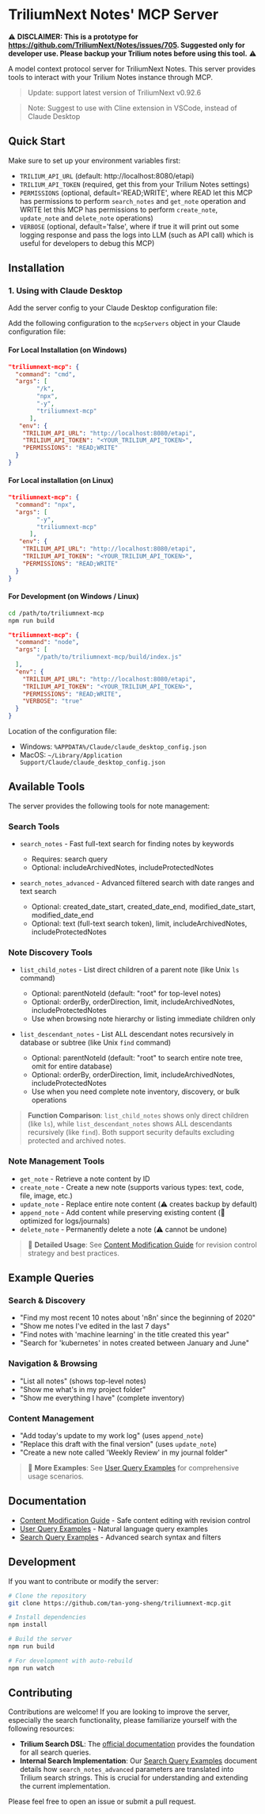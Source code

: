 # TriliumNext Notes' MCP Server

⚠️ **DISCLAIMER: This is a prototype for https://github.com/TriliumNext/Notes/issues/705. Suggested only for developer use. Please backup your Trilium notes before using this tool.** ⚠️

A model context protocol server for TriliumNext Notes. This server provides tools to interact with your Trilium Notes instance through MCP.


> Update: support latest version of TriliumNext v0.92.6

> Note: Suggest to use with Cline extension in VSCode, instead of Claude Desktop

## Quick Start

Make sure to set up your environment variables first:
- `TRILIUM_API_URL` (default: http://localhost:8080/etapi)
- `TRILIUM_API_TOKEN` (required, get this from your Trilium Notes settings)
- `PERMISSIONS` (optional, default='READ;WRITE', where READ let this MCP has permissions to perform `search_notes` and `get_note` operation and WRITE let this MCP has permissions to perform `create_note`, `update_note` and `delete_note` operations) 
- `VERBOSE` (optional, default='false', where if true it will print out some logging response and pass the logs into LLM (such as API call) which is useful for developers to debug this MCP)

## Installation

### 1. Using with Claude Desktop 

Add the server config to your Claude Desktop configuration file:

Add the following configuration to the `mcpServers` object in your Claude configuration file:


#### For Local Installation (on Windows)

```json
"triliumnext-mcp": {
  "command": "cmd",
  "args": [
        "/k",
        "npx",
        "-y",
        "triliumnext-mcp"
      ],
   "env": {
    "TRILIUM_API_URL": "http://localhost:8080/etapi",
    "TRILIUM_API_TOKEN": "<YOUR_TRILIUM_API_TOKEN>",
    "PERMISSIONS": "READ;WRITE"
  }
}
```

#### For Local installation (on Linux)

```json
"triliumnext-mcp": {
  "command": "npx",
  "args": [
        "-y",
        "triliumnext-mcp"
      ],
   "env": {
    "TRILIUM_API_URL": "http://localhost:8080/etapi",
    "TRILIUM_API_TOKEN": "<YOUR_TRILIUM_API_TOKEN>",
    "PERMISSIONS": "READ;WRITE"
  }
}
```

#### For Development (on Windows / Linux)

```bash
cd /path/to/triliumnext-mcp
npm run build
```

```json
"triliumnext-mcp": {
  "command": "node",
  "args": [
        "/path/to/triliumnext-mcp/build/index.js"
  ],
  "env": {
    "TRILIUM_API_URL": "http://localhost:8080/etapi",
    "TRILIUM_API_TOKEN": "<YOUR_TRILIUM_API_TOKEN>",
    "PERMISSIONS": "READ;WRITE",
    "VERBOSE": "true"
  }
}
```


Location of the configuration file:
- Windows: `%APPDATA%/Claude/claude_desktop_config.json`
- MacOS: `~/Library/Application Support/Claude/claude_desktop_config.json`



## Available Tools

The server provides the following tools for note management:

### Search Tools

- `search_notes` - Fast full-text search for finding notes by keywords
  - Requires: search query
  - Optional: includeArchivedNotes, includeProtectedNotes

- `search_notes_advanced` - Advanced filtered search with date ranges and text search
  - Optional: created_date_start, created_date_end, modified_date_start, modified_date_end
  - Optional: text (full-text search token), limit, includeArchivedNotes, includeProtectedNotes

### Note Discovery Tools

- `list_child_notes` - List direct children of a parent note (like Unix `ls` command)
  - Optional: parentNoteId (default: "root" for top-level notes)
  - Optional: orderBy, orderDirection, limit, includeArchivedNotes, includeProtectedNotes
  - Use when browsing note hierarchy or listing immediate children only

- `list_descendant_notes` - List ALL descendant notes recursively in database or subtree (like Unix `find` command)
  - Optional: parentNoteId (default: "root" to search entire note tree, omit for entire database)
  - Optional: orderBy, orderDirection, limit, includeArchivedNotes, includeProtectedNotes
  - Use when you need complete note inventory, discovery, or bulk operations

> **Function Comparison**: `list_child_notes` shows only direct children (like `ls`), while `list_descendant_notes` shows ALL descendants recursively (like `find`). Both support security defaults excluding protected and archived notes.

### Note Management Tools

- `get_note` - Retrieve a note content by ID
- `create_note` - Create a new note (supports various types: text, code, file, image, etc.)
- `update_note` - Replace entire note content (⚠️ creates backup by default)  
- `append_note` - Add content while preserving existing content (📝 optimized for logs/journals)
- `delete_note` - Permanently delete a note (⚠️ cannot be undone)

> 📖 **Detailed Usage**: See [Content Modification Guide](docs/content-modification-guide.md) for revision control strategy and best practices.

## Example Queries

### Search & Discovery
- "Find my most recent 10 notes about 'n8n' since the beginning of 2020"
- "Show me notes I've edited in the last 7 days"
- "Find notes with 'machine learning' in the title created this year"
- "Search for 'kubernetes' in notes created between January and June"

### Navigation & Browsing
- "List all notes" (shows top-level notes)
- "Show me what's in my project folder" 
- "Show me everything I have" (complete inventory)

### Content Management
- "Add today's update to my work log" (uses `append_note`)
- "Replace this draft with the final version" (uses `update_note`)
- "Create a new note called 'Weekly Review' in my journal folder"

> 📖 **More Examples**: See [User Query Examples](docs/user-query-examples.md) for comprehensive usage scenarios.

## Documentation

- [Content Modification Guide](docs/content-modification-guide.md) - Safe content editing with revision control
- [User Query Examples](docs/user-query-examples.md) - Natural language query examples
- [Search Query Examples](docs/search-query-examples.md) - Advanced search syntax and filters

## Development

If you want to contribute or modify the server:

```bash
# Clone the repository
git clone https://github.com/tan-yong-sheng/triliumnext-mcp.git

# Install dependencies
npm install

# Build the server
npm run build

# For development with auto-rebuild
npm run watch
```

## Contributing

Contributions are welcome! If you are looking to improve the server, especially the search functionality, please familiarize yourself with the following resources:

- **Trilium Search DSL**: The [official documentation](https://triliumnext.github.io/Docs/Wiki/search.html) provides the foundation for all search queries.
- **Internal Search Implementation**: Our [Search Query Examples](docs/search-query-examples.md) document details how `search_notes_advanced` parameters are translated into Trilium search strings. This is crucial for understanding and extending the current implementation.

Please feel free to open an issue or submit a pull request.


